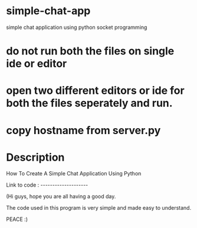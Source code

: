 # simple-chat-app
simple chat application using python socket programming

# do not run both the files on single ide or editor

# open two different editors or ide for both the files seperately and run.

# copy hostname from server.py



# Description
How To Create A Simple Chat Application Using Python

Link to code : --------------------

(Hi guys, hope you are all having a good day. 

The code used in this program is very simple and made easy to understand. 

PEACE :)
